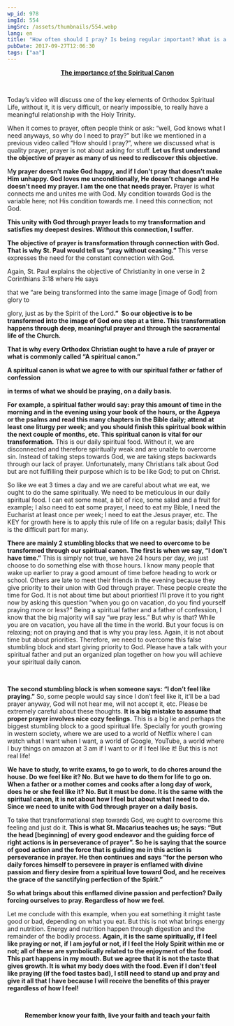 ```yaml
---
wp_id: 978
imgId: 554
imgSrc: /assets/thumbnails/554.webp
lang: en
title: "How often should I pray? Is being regular important? What is a spiritual canon?"
pubDate: 2017-09-27T12:06:30
tags: ["aa"]
---
```


<!-- page: 6 -->

<p style="text-align: center;"><strong><u>The importance of the Spiritual Canon</u></strong></p>
<p>&nbsp;</p>
<p>Today’s video will discuss one of the key elements of Orthodox Spiritual Life, without it, it is very difficult, or nearly impossible, to really have a meaningful relationship with the Holy Trinity.</p>
<p>When it comes to prayer, often people think or ask: “well, God knows what I need anyways, so why do I need to pray?” but like we mentioned in a previous video called “How should I pray?”, where we discussed what is quality prayer, prayer is not about asking for stuff. <strong>Let us first understand the objective of prayer as many of us need to rediscover this objective. </strong></p>
<p>M<strong>y prayer doesn’t make God happy, and if I don’t pray that doesn’t make Him unhappy. God loves me unconditionally, He doesn’t change and He doesn’t need my prayer. I am the one that needs prayer. </strong>Prayer is what connects me and unites me with God. My condition towards God is the variable here; not His condition towards me. I need this connection; not God.</p>
<p><strong>This unity with God through prayer leads to my transformation and satisfies my deepest desires. Without this connection, I suffer</strong>.</p>
<p><strong>The objective of prayer is transformation through connection with God. That is why St. Paul would tell us “pray without ceasing.”</strong> This verse expresses the need for the constant connection with God.</p>
<p>Again, St. Paul explains the objective of Christianity in one verse in 2 Corinthians 3:18 where He says</p>
<p>that we “are being transformed into the same image [image of God] from glory to</p>
<p>glory, just as by the Spirit of the Lord<strong>.”  So our objective is to be transformed into the image of God one step at a time. This transformation happens through deep, meaningful prayer and through the sacramental life of the Church.</strong></p>
<p><strong>That is why every Orthodox Christian ought to have a rule of prayer or what is commonly called “A spiritual canon.” </strong></p>
<p><strong>A spiritual canon is what we agree to with our spiritual father or father of confession</strong></p>
<p><strong>in terms of what we should be praying, on a daily basis. </strong></p>
<p><strong>For example, a spiritual </strong><strong>father would say: pray this amount of time in the morning and in the evening using your book of the hours, or the Agpeya or the psalms and read this many chapters in the Bible daily; attend at least one liturgy per week; and you should finish this spiritual book within the next couple of months, etc. This spiritual canon is vital for our transformation.</strong> This is our daily spiritual food. Without it, we are disconnected and therefore spiritually weak and are unable to overcome sin. Instead of taking steps towards God, we are taking steps backwards through our lack of prayer. Unfortunately, many Christians talk about God but are not fulfilling their purpose which is to be like God; to put on Christ.</p>
<p>So like we eat 3 times a day and we are careful about what we eat, we ought to do the same spiritually. We need to be meticulous in our daily spiritual food. I can eat some meat, a bit of rice, some salad and a fruit for example; I also need to eat some prayer, I need to eat my Bible, I need the Eucharist at least once per week; I need to eat the Jesus prayer, etc. The KEY for growth here is to apply this rule of life on a regular basis; daily! This is the difficult part for many.</p>
<p><strong>There are mainly 2 stumbling blocks that we need to overcome to be transformed through our spiritual canon. The first is when we say, “I don’t have time.”</strong> This is simply not true, we have 24 hours per day, we just choose to do something else with those hours. I know many people that wake up earlier to pray a good amount of time before heading to work or school. Others are late to meet their friends in the evening because they give priority to their union with God through prayer. These people create the time for God. It is not about time but about priorities! I’ll prove it to you right now by asking this question “when you go on vacation, do you find yourself praying more or less?” Being a spiritual father and a father of confession, I know that the big majority will say “we pray less.” But why is that? While you are on vacation, you have all the time in the world. But your focus is on relaxing; not on praying and that is why you pray less. Again, it is not about time but about priorities. Therefore, we need to overcome this false stumbling block and start giving priority to God. Please have a talk with your spiritual father and put an organized plan together on how you will achieve your spiritual daily canon.</p>
<p>&nbsp;</p>
<p><strong>The second stumbling block is when someone says: “I don’t feel like praying.”</strong> So, some people would say since I don’t feel like it, it’ll be a bad prayer anyway, God will not hear me, will not accept it, etc. Please be extremely careful about these thoughts. <strong>It is a big mistake to assume that proper prayer involves nice cozy feelings.</strong> This is a big lie and perhaps the biggest stumbling block to a good spiritual life. Specially for youth growing in western society, where we are used to a world of Netflix where I can watch what I want when I want, a world of Google, YouTube, a world where I buy things on amazon at 3 am if I want to or if I feel like it! But this is not real life!</p>
<p><strong>We have to study, to write exams, to go to work, to do chores around the house. Do we feel like it? No. But we have to do them for life to go on. When a father or a mother comes and cooks after a long day of work, does he or she feel like it? No. But it must be done. It is the same with the spiritual canon, it is not about how I feel but about what I need to do. Since we need to unite with God through prayer on a daily basis.</strong></p>
<p>To take that transformational step towards God, we ought to overcome this feeling and just do it. <strong>This is what St. Macarius teaches us; he says: “But the head [beginning] of every good endeavor and the guiding force of right actions is in perseverance of prayer”. So he is saying that the source of good action and the force that is guiding me in this action is perseverance in prayer. He then continues and says “for the person who daily forces himself to persevere in prayer is enflamed with divine passion and fiery desire from a spiritual love toward God, and he receives the grace of the sanctifying perfection of the Spirit.” </strong></p>
<p><strong>So what brings about this enflamed divine passion and perfection? Daily forcing ourselves to pray. Regardless of how we feel. </strong></p>
<p>Let me conclude with this example, when you eat something it might taste good or bad, depending on what you eat. But this is not what brings energy and nutrition. Energy and nutrition happen through digestion and the remainder of the bodily process. <strong>Again, it is the same spiritually, if I feel like praying or not, if I am joyful or not, if I feel the Holy Spirit within me or not; all of these are symbolically related to the enjoyment of the food. This part happens in my mouth. But we agree that it is not the taste that gives growth. It is what my body does with the food. Even if I don’t feel like praying (if the food tastes bad), I still need to stand up and pray and give it all that I have because I will receive the benefits of this prayer regardless of how I feel!</strong></p>
<p>&nbsp;</p>
<p style="text-align: center;"><strong>Remember know your faith, live your faith and teach your faith </strong></p>
